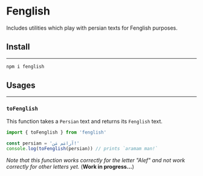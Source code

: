 # Fenglish

Includes utilities which play with persian texts for Fenglish purposes.

## Install

---

```bash
npm i fenglish
```

## Usages

---

### `toFenglish`

This function takes a `Persian` text and returns its `Fenglish` text.

```js
import { toFenglish } from 'fenglish'

const persian = 'آرامَم مَن!'
console.log(toFenglish(persian)) // prints `aramam man!`
```

_Note that this function works correctly for the letter "Alef" and not work correctly for other letters yet._ (**Work in progress...**)
